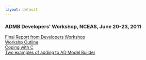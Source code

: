 ```yaml
---
layout: default
---
```


<h3>ADMB Developers' Workshop, NCEAS, June 20-23, 2011</h3>

[Final Report from Developers Workshop][2]  
[Workshp Outline][3]  
[Coping with C ][4]  
[Two examples of adding to AD Model Builder][5]  

[2]: ADMBDevelopersWorkshpReport.pdf
[3]: Develper-workshop-outline.pdf
[4]: coping_with_cpp.pdf
[5]: twoAdditions.pdf
